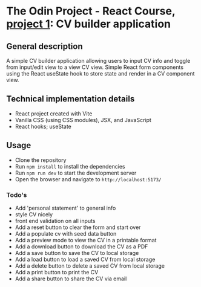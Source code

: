 # The Odin Project - React Course, [project 1](https://www.theodinproject.com/lessons/react-new-cv-application): CV builder application

## General description

A simple CV builder application allowing users to input CV info and toggle from input/edit view to a view CV view. Simple React form components using the React useState hook to store state and render in a CV component view.

## Technical implementation details
- React project created with Vite
- Vanilla CSS (using CSS modules), JSX, and JavaScript
- React hooks; useState


## Usage
- Clone the repository
- Run `npm install` to install the dependencies
- Run `npm run dev` to start the development server
- Open the browser and navigate to `http://localhost:5173/`

### Todo's
- Add 'personal statement' to general info
- style CV nicely
- front end validation on all inputs
- Add a reset button to clear the form and start over
- Add a populate cv with seed data button
- Add a preview mode to view the CV in a printable format
- Add a download button to download the CV as a PDF
- Add a save button to save the CV to local storage
- Add a load button to load a saved CV from local storage
- Add a delete button to delete a saved CV from local storage
- Add a print button to print the CV
- Add a share button to share the CV via email

